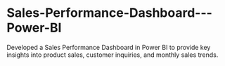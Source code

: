 # Sales-Performance-Dashboard---Power-BI
Developed a Sales Performance Dashboard in Power BI to provide key insights into product sales, customer inquiries, and monthly sales trends.
